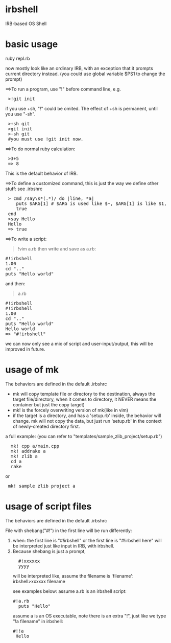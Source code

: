 irbshell
========

IRB-based OS Shell

basic usage
=====

ruby repl.rb

now mostly look like an ordinary IRB, with an exception that it prompts current directory instead.
(you could use global variable $PS1 to change the prompt)

==>To run a program, use "!" before command line, e.g.
<pre>
 >!git init
</pre>

if you use +sh, "!" could be omited. The effect of +sh is permanent, until you use "-sh".

<pre>
 >+sh git
 >git init
 >-sh git
 #you must use !git init now.
</pre>

==>To do normal ruby calculation:
<pre>
 >3+5
 => 8
</pre>
This is the default behavior of IRB.

==>To define a customized command, this is just the way we define other stuff:
see .irbshrc

<pre>
 > cmd /say\s*(.*)/ do |line, *a|
    puts $ARG[1] # $ARG is used like $~, $ARG[1] is like $1, but exactly what after "say"
    true
 end
 >say Hello
 Hello
 => true
</pre>

==>To write a script:
>!vim a.rb
then write and save as a.rb:
<pre>
#!irbshell
1.00
cd ".."
puts "Hello world"
</pre>

and then:

>a.rb
<pre>
#!irbshell
#!irbshell
1.00
cd ".."
puts "Hello world"
Hello world
=> "#!irbshell"
</pre>
we can now only see a mix of script and user-input/output, this will be improved in future.








usage of mk
=====
The behaviors are defined in the default .irbshrc

<ul>
<li>mk will copy template file or directory to the destination, always the target file/directory, 
when it comes to directory, it NEVER means the container but just the copy target)</li>

<li>mk! is the forcely overwriting version of mk(like in vim)</li>

<li>if the target is a directory, and has a 'setup.rb' inside,
the behavior will change.
mk will not copy the data, but just run 'setup.rb' in the context of newly-created directory first.
</li>

</ul>

a full example:
(you can refer to "templates/sample_zlib_project/setup.rb")
<pre>
  mk! cpp a/main.cpp
  mk! addrake a
  mk! zlib a
  cd a
  rake
</pre>
or
<pre>
 mk! sample_zlib_project a
</pre>

usage of script files
=====
The behaviors are defined in the default .irbshrc

File with shebang("#!") in the first line will be run differently:

<ol>
<li>when:
  the first line is "#!irbshell"
or 
  the first line is "#!irbshell here"
will be interpreted just like input in IRB, with irbshell.
</li>

<li>
  Because shebang is just a prompt, 
<pre>
  #!xxxxxx
  yyyy
</pre>
  will be interpreted like, assume the filename is 'filename':
irbshell>xxxxxx filename
  
  see examples below:
  assume a.rb is an irbshell script:
<pre>
#!a.rb
  puts "Hello"
</pre>

  assume a is an OS executable, note there is an extra "!", just like we type "!a filename" in irbshell:
<pre>
#!!a
 Hello
</pre>

 
  
</li>



</ol>






